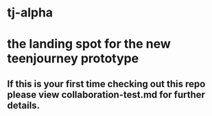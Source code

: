 tj-alpha
========

# the landing spot for the new teenjourney prototype

## If this is your first time checking out this repo please view collaboration-test.md for further details.


